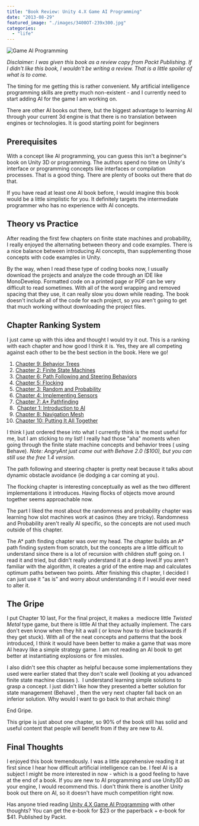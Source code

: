 ```yaml
---
title: "Book Review: Unity 4.X Game AI Programming"
date: "2013-08-29"
featured_image: "./images/3400OT-239x300.jpg"
categories: 
  - "life"
---
```


![Game AI Programming](./images/3400OT-239x300.jpg)

_Disclaimer: I was given this book as a review copy from Packt Publishing. If I didn't like this book, I wouldn't be writing a review. That is a little spoiler of what is to come._

The timing for me getting this is rather convenient. My artificial intelligence programming skills are pretty much non-existent - and I currently need to start adding AI for the game I am working on.

There are other AI books out there, but the biggest advantage to learning AI through your current 3d engine is that there is no translation between engines or technologies. It is good starting point for beginners

## Prerequisites

With a concept like AI programming, you can guess this isn't a beginner's book on Unity 3D or programming. The authors spend no time on Unity's interface or programming concepts like interfaces or compilation processes. That is a good thing. There are plenty of books out there that do that.

If you have read at least one AI book before, I would imagine this book would be a little simplistic for you. It definitely targets the intermediate programmer who has no experience with AI concepts.

## Theory vs Practice

After reading the first few chapters on finite state machines and probability, I really enjoyed the alternating between theory and code examples. There is a nice balance between introducing AI concepts, than supplementing those concepts with code examples in Unity.

By the way, when I read these type of coding books now, I usually download the projects and analyze the code through an IDE like MonoDevelop. Formatted code on a printed page or PDF can be very difficult to read sometimes. With all of the word wrapping and removed spacing that they use, it can really slow you down while reading. The book doesn't include all of the code for each project, so you aren't going to get that much working without downloading the project files.

## Chapter Ranking System

I just came up with this idea and thought I would try it out. This is a ranking with each chapter and how good I think it is. Yes, they are all competing against each other to be the best section in the book. Here we go!

1. [Chapter 9: Behavior Trees](http://www.packtpub.com/unity-4-x-game-artificial-intelligence-programming/book#chapter_9)
2. [Chapter 2: Finite State Machines](http://www.packtpub.com/unity-4-x-game-artificial-intelligence-programming/book#chapter_2)
3. [Chapter 6: Path Following and Steering Behaviors](http://www.packtpub.com/unity-4-x-game-artificial-intelligence-programming/book#chapter_6)
4. [Chapter 5: Flocking](http://www.packtpub.com/unity-4-x-game-artificial-intelligence-programming/book#chapter_5)
5. [Chapter 3: Random and Probability](http://www.packtpub.com/unity-4-x-game-artificial-intelligence-programming/book#chapter_3)
6. [Chapter 4: Implementing Sensors](http://www.packtpub.com/unity-4-x-game-artificial-intelligence-programming/book#chapter_4)
7. [Chapter 7: A\* Pathfinding](http://www.packtpub.com/unity-4-x-game-artificial-intelligence-programming/book#chapter_7)
8.  [Chapter 1: Introduction to AI](http://www.packtpub.com/unity-4-x-game-artificial-intelligence-programming/book#chapter_1)
9. [Chapter 8: Navigation Mesh](http://www.packtpub.com/unity-4-x-game-artificial-intelligence-programming/book#chapter_8)
10. [Chapter 10: Putting It All Together](http://www.packtpub.com/unity-4-x-game-artificial-intelligence-programming/book#chapter_10)

I think I just ordered these into what I currently think is the most useful for me, but I am sticking to my list! I really had those "aha" moments when going through the finite state machine concepts and behavior trees ( using Behave). _Note: AngryAnt just came out with Behave 2.0 ($100), but you can still use the free 1.4 version._

The path following and steering chapter is pretty neat because it talks about dynamic obstacle avoidance (ie dodging a car coming at you).

The flocking chapter is interesting conceptually as well as the two different implementations it introduces. Having flocks of objects move around together seems approachable now.

The part I liked the most about the randomness and probability chapter was learning how slot machines work at casinos (they are tricky). Randomness and Probability aren't really AI specific, so the concepts are not used much outside of this chapter.

The A\* path finding chapter was over my head. The chapter builds an A\* path finding system from scratch, but the concepts are a little difficult to understand since there is a lot of recursion with children stuff going on. I read it and tried, but didn't really understand it at a deep level.If you aren't familiar with the algorithm, it creates a grid of the entire map and calculates optimum paths between two points. After finishing this chapter, I decided I can just use it "as is" and worry about understanding it if I would ever need to alter it.

## The Gripe

I put Chapter 10 last, For the final project, it makes a  mediocre little _Twisted Metal_ type game, but there is little AI that they actually implement. The cars don't even know when they hit a wall ( or know how to drive backwards if they get stuck). With all of the neat concepts and patterns that the book introduced, I think it would have been better to make a game that was more AI heavy like a simple strategy game. I am not reading an AI book to get better at instantiating explosions or fire missles.

I also didn't see this chapter as helpful because some implementations they used were earlier stated that they don't scale well (looking at you advanced finite state machine classes ).  I understand learning simple solutions to grasp a concept. I just didn't like how they presented a better solution for state management (Behave) , then the very next chapter fall back on an inferior solution. Why would I want to go back to that archaic thing!

End Gripe.

This gripe is just about one chapter, so 90% of the book still has solid and useful content that people will benefit from if they are new to AI.

## Final Thoughts

I enjoyed this book tremendously. I was a little apprehensive reading it at first since I hear how difficult artificial intelligence can be. I feel AI is a subject I might be more interested in now - which is a good feeling to have at the end of a book. If you are new to AI programming and use Unity3D as your engine, I would recommend this. I don't think there is another Unity book out there on AI, so it doesn't have much competition right now.

Has anyone tried reading [Unity 4.X Game AI Programming](http://bit.ly/1cMsi7y) with other thoughts? You can get the e-book for $23 or the paperback + e-book for $41. Published by Packt.
